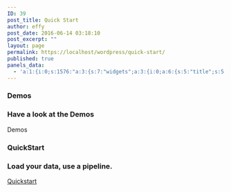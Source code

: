 ```yaml
---
ID: 39
post_title: Quick Start
author: effy
post_date: 2016-06-14 03:18:10
post_excerpt: ""
layout: page
permalink: https://localhost/wordpress/quick-start/
published: true
panels_data:
  - 'a:1:{i:0;s:1576:"a:3:{s:7:"widgets";a:3:{i:0;a:6:{s:5:"title";s:5:"Demos";s:11:"action_text";s:24:"Have a look at the Demos";s:15:"action_btn_link";s:0:"";s:15:"action_btn_text";s:5:"Demos";s:6:"inline";b:0;s:11:"panels_info";a:7:{s:5:"class";s:13:"Sydney_Action";s:3:"raw";b:0;s:4:"grid";i:0;s:4:"cell";i:0;s:2:"id";i:0;s:9:"widget_id";s:36:"e4442cab-5efe-48a2-82a5-46a41ef7e098";s:5:"style";a:1:{s:18:"background_display";s:4:"tile";}}}i:1;a:6:{s:5:"title";s:10:"QuickStart";s:11:"action_text";s:31:"Load your data, use a pipeline.";s:15:"action_btn_link";s:38:"https://localhost/wordpress/data-type/";s:15:"action_btn_text";s:10:"Quickstart";s:6:"inline";b:0;s:11:"panels_info";a:7:{s:5:"class";s:13:"Sydney_Action";s:3:"raw";b:0;s:4:"grid";i:0;s:4:"cell";i:1;s:2:"id";i:1;s:9:"widget_id";s:36:"db4b95cb-85df-456a-824c-19fffdc885c9";s:5:"style";a:1:{s:18:"background_display";s:4:"tile";}}}i:2;a:4:{s:5:"title";s:0:"";s:4:"text";s:0:"";s:6:"filter";b:0;s:11:"panels_info";a:7:{s:5:"class";s:14:"WP_Widget_Text";s:3:"raw";b:0;s:4:"grid";i:1;s:4:"cell";i:0;s:2:"id";i:2;s:9:"widget_id";s:36:"09597569-7238-4ac8-a9c8-08632de0cf85";s:5:"style";a:1:{s:18:"background_display";s:4:"tile";}}}}s:5:"grids";a:2:{i:0;a:2:{s:5:"cells";i:2;s:5:"style";a:5:{s:13:"bottom_border";s:7:"#e2e2e2";s:5:"align";s:0:"";s:10:"background";s:7:"#ffffff";s:16:"background_image";b:0;s:14:"column_padding";s:0:"";}}i:1;a:2:{s:5:"cells";i:1;s:5:"style";a:0:{}}}s:10:"grid_cells";a:3:{i:0;a:2:{s:4:"grid";i:0;s:6:"weight";d:0.5;}i:1;a:2:{s:4:"grid";i:0;s:6:"weight";d:0.5;}i:2;a:2:{s:4:"grid";i:1;s:6:"weight";i:1;}}}";}'
---
```

<h3 class="widget-title">Demos</h3>
<h3 class="title">Have a look at the Demos</h3>
<a class="roll-button border">Demos</a>
<h3 class="widget-title">QuickStart</h3>
<h3 class="title">Load your data, use a pipeline.</h3>
<a class="roll-button border" href="https://localhost/wordpress/data-type/">Quickstart</a>